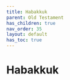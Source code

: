 ```yaml
---
title: Habakkuk
parent: Old Testament
has_children: true
nav_order: 35
layout: default
has_toc: true
---
```


# Habakkuk
